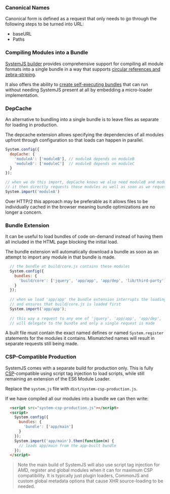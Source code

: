 ### Canonical Names

Canonical form is defined as a request that only needs to go through the following steps to be turned into URL:

* baseURL
* Paths


### Compiling Modules into a Bundle

[SystemJS builder](https://github.com/systemjs/builder) provides comprehensive support for compiling all 
module formats into a single bundle in a way that supports 
[circular references and zebra-striping](https://github.com/ModuleLoader/es6-module-loader/blob/v0.17.0/docs/circular-references-bindings.md).

It also offers the ability to [create self-executing bundles](https://github.com/systemjs/builder#self-executing-sfx-bundles) 
that can run without needing SystemJS present at all by embedding a micro-loader implementation.

### DepCache

An alternative to bundling into a single bundle is to leave files as separate for loading in production.

The depcache extension allows specifying the dependencies of all modules upfront through configuration so that loads can 
happen in parallel.

```javascript
System.config({
  depCache: {
    'moduleA': ['moduleB'], // moduleA depends on moduleB
    'moduleB': ['moduleC']  // moduleB depends on moduleC
  }
});

// when we do this import, depCache knows we also need moduleB and moduleC,
// it then directly requests those modules as well as soon as we request moduleA
System.import('moduleA')
```

Over HTTP/2 this approach may be preferable as it allows files to be individually cached in the browser meaning bundle 
optimizations are no longer a concern.

### Bundle Extension

It can be useful to load bundles of code on-demand instead of having them all included in the HTML page blocking the 
initial load.

The bundle extension will automatically download a bundle as soon as an attempt to import any module in that bundle is made.

```javascript
  // the bundle at build/core.js contains these modules
  System.config({
    bundles: {
      'build/core': ['jquery', 'app/app', 'app/dep', 'lib/third-party']
    }
  });
  
  // when we load 'app/app' the bundle extension interrupts the loading process
  // and ensures that build/core.js is loaded first
  System.import('app/app');
  
  // this way a request to any one of 'jquery', 'app/app', 'app/dep', 'lib/third-party'
  // will delegate to the bundle and only a single request is made
```

A built file must contain the exact named defines or named `System.register` statements for the modules
it contains. Mismatched names will result in separate requests still being made.

### CSP-Compatible Production

SystemJS comes with a separate build for production only. This is fully [CSP](http://www.html5rocks.com/en/tutorials/security/content-security-policy/)-compatible using script tag injection to load scripts, 
while still remaining an extension of the ES6 Module Loader.

Replace the `system.js` file with `dist/system-csp-production.js`.

If we have compiled all our modules into a bundle we can then write:

```html
  <script src="system-csp-production.js"></script>
  <script>
    System.config({
      bundles: {
        'bundle': ['app/main']
      }
    });
    System.import('app/main').then(function(m) { 
      // loads app/main from the app-built bundle
    });
  </script>
```

> Note the main build of SystemJS will also use script tag injection for AMD, register and global modules when it can for maximum CSP compatibility.
  It is typically just plugin loaders, CommonJS and custom global metadata options that cause XHR source-loading to be needed.
